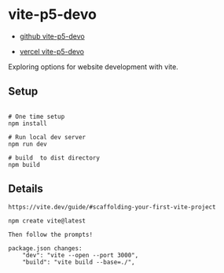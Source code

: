 # vite-p5-devo

- [github vite-p5-devo](https://github.com/p5videoKit/vite-p5-devo)

- [vercel vite-p5-devo](https://vercel.com/jht9629-nyus-projects/vite-p5-devo)

Exploring options for website development with vite.

## Setup

```

# One time setup
npm install

# Run local dev server
npm run dev

# build  to dist directory
npm build

```

## Details

```
https://vite.dev/guide/#scaffolding-your-first-vite-project

npm create vite@latest

Then follow the prompts!

package.json changes:
    "dev": "vite --open --port 3000",
    "build": "vite build --base=./",


```
